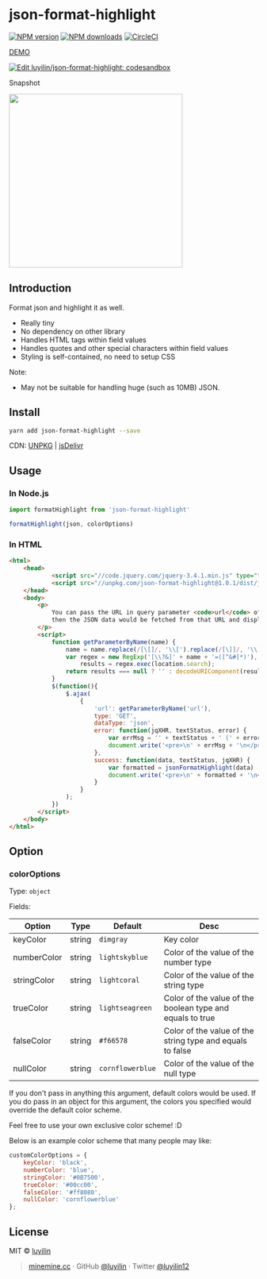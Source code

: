 # json-format-highlight

[![NPM version](https://img.shields.io/npm/v/json-format-highlight.svg?style=flat)](https://npmjs.com/package/json-format-highlight) [![NPM downloads](https://img.shields.io/npm/dm/json-format-highlight.svg?style=flat)](https://npmjs.com/package/json-format-highlight) [![CircleCI](https://circleci.com/gh/luyilin/json-format-highlight/tree/master.svg?style=shield)](https://circleci.com/gh/luyilin/json-format-highlight/tree/master)

[DEMO](https://luyilin.github.io/json-format-highlight/example/dist/)

[![Edit luyilin/json-format-highlight: codesandbox](https://codesandbox.io/static/img/play-codesandbox.svg)](https://codesandbox.io/s/github/luyilin/json-format-highlight/tree/master/example/codesandbox)

Snapshot

<img width="350" src="https://user-images.githubusercontent.com/12069729/36086981-87bbd074-100a-11e8-904f-5614f59a5a88.png">

## Introduction

Format json and highlight it as well.

* Really tiny
* No dependency on other library
* Handles HTML tags within field values
* Handles quotes and other special characters within field values
* Styling is self-contained, no need to setup CSS

Note:

* May not be suitable for handling huge (such as 10MB) JSON.

## Install

```bash
yarn add json-format-highlight --save
```

CDN: [UNPKG](https://unpkg.com/json-format-highlight@latest/dist/) | [jsDelivr](https://cdn.jsdelivr.net/npm/json-format-highlight@latest/dist/)

## Usage

### In Node.js

```js
import formatHighlight from 'json-format-highlight'

formatHighlight(json, colorOptions)
```

### In HTML

```html
<html>
    <head>
            <script src="//code.jquery.com/jquery-3.4.1.min.js" type="text/javascript" charset="utf-8"></script>
            <script src="//unpkg.com/json-format-highlight@1.0.1/dist/json-format-highlight.js" type="text/javascript" charset="utf-8"></script>
    </head>
    <body>
        <p>
            You can pass the URL in query parameter <code>url</code> of this page,
            then the JSON data would be fetched from that URL and displayed below:
        </p>
        <script>
            function getParameterByName(name) {
                name = name.replace(/[\[]/, '\\[').replace(/[\]]/, '\\]');
                var regex = new RegExp('[\\?&]' + name + '=([^&#]*)'),
                    results = regex.exec(location.search);
                return results === null ? '' : decodeURIComponent(results[1].replace(/\+/g, ' '));
            }
            $(function(){
                $.ajax(
                    {
                        'url': getParameterByName('url'),
                        type: 'GET',
                        dataType: 'json',
                        error: function(jqXHR, textStatus, error) {
                            var errMsg = '' + textStatus + ' (' + error + ')'
                            document.write('<pre>\n' + errMsg + '\n</pre>')
                        },
                        success: function(data, textStatus, jqXHR) {
                            var formatted = jsonFormatHighlight(data)
                            document.write('<pre>\n' + formatted + '\n</pre>')
                        }
                    }
                );
            })
        </script>
    </body>
</html>
```

## Option

### colorOptions

Type: `object`

Fields:

|Option|Type|Default|Desc|
|---|---|---|---|
|keyColor|string|```dimgray```|Key color|
|numberColor|string|```lightskyblue```|Color of the value of the number type|
|stringColor|string|```lightcoral```|Color of the value of the string type|
|trueColor|string|```lightseagreen```|Color of the value of the boolean type and equals to true|
|falseColor|string|```#f66578```|Color of the value of the string type and equals to false|
|nullColor|string|```cornflowerblue```|Color of the value of the null type|

If you don't pass in anything this argument, default colors would be used. If you do pass in an object for this argument,
the colors you specified would override the default color scheme.

Feel free to use your own exclusive color scheme! :D

Below is an example color scheme that many people may like:

```js
customColorOptions = {
    keyColor: 'black',
    numberColor: 'blue',
    stringColor: '#0B7500',
    trueColor: '#00cc00',
    falseColor: '#ff8080',
    nullColor: 'cornflowerblue'
};
```

## License

MIT &copy; [luyilin](https://github.com/luyilin)

> [minemine.cc](https://minemine.cc) · GitHub [@luyilin](https://github.com/luyilin) · Twitter [@luyilin12](https://twitter.com/luyilin12)
